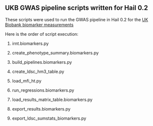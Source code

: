 
## UKB GWAS pipeline scripts written for Hail 0.2

These scripts were used to run the GWAS pipeline in Hail 0.2 for the [UK Biobank biomarker measurements](http://www.nealelab.is/blog/2019/9/16/biomarkers-gwas-results)

Here is the order of script execution:

1. irnt.biomarkers.py

2. create_phenotype_summary.biomarkers.py

3. build_pipelines.biomarkers.py

4. create_ldsc_hm3_table.py

5. load_mfi_ht.py

6. run_regressions.biomarkers.py

7. load_results_matrix_table.biomarkers.py

8. export_results.biomarkers.py

9. export_ldsc_sumstats_biomarkers.py
